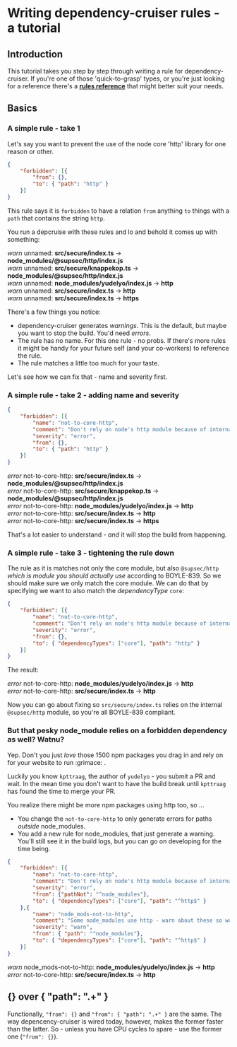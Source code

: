 # Writing dependency-cruiser rules - a tutorial

## Introduction
This tutorial takes you step by step through writing a rule for
dependency-cruiser. If you're one of those 'quick-to-grasp' types, or you're
just looking for a reference there's a **[rules
reference](./rules-reference.md)** that might better suit your needs.

## Basics
### A simple rule - take 1

Let's say you want to prevent the use of the node core 'http' library for one
reason or other.

```json
{
    "forbidden": [{
        "from": {},
        "to": { "path": "http" }
    }]
}
```

This rule says it is `forbidden` to have a relation `from` anything `to` things
with a `path` that contains the string `http`.

You run a depcruise with these rules and lo and behold it comes up with
something:

*warn* unnamed: **src/secure/index.ts** → **node_modules/@supsec/http/index.js**    
*warn* unnamed: **src/secure/knappekop.ts** → **node_modules/@supsec/http/index.js**    
*warn* unnamed: **node_modules/yudelyo/index.js** → **http**    
*warn* unnamed: **src/secure/index.ts** → **http**    
*warn* unnamed: **src/secure/index.ts** → **https**    

There's a few things you notice:
- dependency-cruiser generates _warnings_. This is the default, but maybe you
  want to stop the build. You'd need _errors_.
- The rule has no name. For this one rule - no probs. If there's more rules it
  might be handy for your future self (and your co-workers) to reference the
  rule.
- The rule matches a little too much for your taste.

Let's see how we can fix that - name and severity first.

### A simple rule - take 2 - adding name and severity

```json
{
    "forbidden": [{
        "name": "not-to-core-http",
        "comment": "Don't rely on node's http module because of internal guideline BOYLE-839 - use https and the internal @supsec variant in stead",
        "severity": "error",
        "from": {},
        "to": { "path": "http" }
    }]
}
```

*error* not-to-core-http: **src/secure/index.ts** → **node_modules/@supsec/http/index.js**    
*error* not-to-core-http: **src/secure/knappekop.ts** → **node_modules/@supsec/http/index.js**    
*error* not-to-core-http: **node_modules/yudelyo/index.js** → **http**    
*error* not-to-core-http: **src/secure/index.ts** → **http**    
*error* not-to-core-http: **src/secure/index.ts** → **https**    

That's a lot easier to understand - *and* it will stop the build from happening.

### A simple rule - take 3 - tightening the rule down

The rule as it is matches not only the core module, but also `@supsec/http`
*which is module you should actually use* according to BOYLE-839.
So we should make sure we only match the core module. We can do that by
specifying we want to also match the  _dependencyType_ `core`:

```json
{
    "forbidden": [{
        "name": "not-to-core-http",
        "comment": "Don't rely on node's http module because of internal guideline BOYLE-839 - use https and the internal @supsec variant in stead",
        "severity": "error",
        "from": {},
        "to": { "dependencyTypes": ["core"], "path": "http" }
    }]
}
```

The result:

*error* not-to-core-http: **node_modules/yudelyo/index.js** → **http**    
*error* not-to-core-http: **src/secure/index.ts** → **http**    

Now you can go about fixing so `src/secure/index.ts` relies on the internal
`@supsec/http` module, so you're all BOYLE-839 compliant.

### But that pesky node_module relies on a forbidden dependency as well? Watnu?
Yep. Don't you just *love* those 1500 npm packages you drag in and rely on for
your website to run :grimace: .

Luckily you know `kpttraag`, the author of `yudelyo` - you submit a PR and wait.
In the mean time you don't want to have the  build break until `kpttraag` has
found the time to merge your PR.

You realize there might be more npm packages using http too, so ...
- You change the `not-to-core-http` to only generate errors for paths *outside*
  node_modules.
- You add a new rule for node_modules, that just generate a warning. You'll
  still see it in the build logs, but you can go on developing for the time
  being.

```json
{
    "forbidden": [{
        "name": "not-to-core-http",
        "comment": "Don't rely on node's http module because of internal guideline BOYLE-839 - use https and the internal @supsec variant in stead",
        "severity": "error",
        "from": {"pathNot": "^node_modules"},
        "to": { "dependencyTypes": ["core"], "path": "^http$" }
    },{
        "name": "node_mods-not-to-http",
        "comment": "Some node_modules use http - warn about these so we can replace them/ make PR's so we're BOYLE compliant",
        "severity": "warn",
        "from": { "path": "^node_modules"},
        "to": { "dependencyTypes": ["core"], "path": "^http$" }
    }]
}
```

*warn* node_mods-not-to-http: **node_modules/yudelyo/index.js** → **http**    
*error* not-to-core-http: **src/secure/index.ts** → **http**    

## {} over { "path": ".+" }
Functionally, `"from": {}` and `"from": { "path": ".+" }` are the same. The way
depencency-cruiser is wired today, however, makes the former faster than the
latter. So - unless you have CPU cycles to spare - use the former one
(`"from": {}`).
